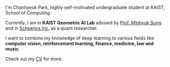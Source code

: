 I'm Chanhyeok Park, highly self-motivated undergraduate student at KAIST, School of Computing.  

Currently, I am in **KAIST Geometric AI Lab** advised by [Prof. Minhyuk Sung](https://mhsung.github.io/) and in [Schperics Inc.](https://www.schperics.com/) as a quant researcher.

I want to combine my knowledge of deep learning to various fields like **computer vision, reinforcement learning, finance, medicine, law and music**.

Check out my [CV](https://drive.google.com/file/d/1GTFr0Iqr9QnIJxHj_ulJX5QWa9YcP4pI/view?usp=sharing) for more.
